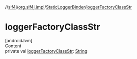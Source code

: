 //[slf4j](../../index.md)/[org.slf4j.impl](../index.md)/[StaticLoggerBinder](index.md)/[loggerFactoryClassStr](logger-factory-class-str.md)



# loggerFactoryClassStr  
[androidJvm]  
Content  
private val [loggerFactoryClassStr](logger-factory-class-str.md): [String](https://developer.android.com/reference/kotlin/java/lang/String.html)  



